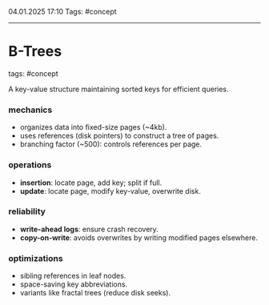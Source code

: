04.01.2025 17:10
Tags: #concept

---
# B-Trees  
tags: #concept  

A key-value structure maintaining sorted keys for efficient queries.  

### mechanics  
- organizes data into fixed-size pages (~4kb).  
- uses references (disk pointers) to construct a tree of pages.  
- branching factor (~500): controls references per page.  

### operations  
- **insertion**: locate page, add key; split if full.  
- **update**: locate page, modify key-value, overwrite disk.  

### reliability  
- **write-ahead logs**: ensure crash recovery.  
- **copy-on-write**: avoids overwrites by writing modified pages elsewhere.  

### optimizations  
- sibling references in leaf nodes.  
- space-saving key abbreviations.  
- variants like fractal trees (reduce disk seeks).  


